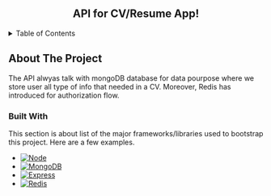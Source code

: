 
<br />
<div align="center"> 
  <h2 align="center" >API for CV/Resume App!</h2>
</div>

<!-- TABLE OF CONTENTS -->
<details>
  <summary>Table of Contents</summary>
  <ol>
    <li>
      <a href="#about-the-project">About The Project</a>
      <ul>
        <li><a href="#built-with">Built With</a></li>
      </ul>
    </li>
  </ol>
</details>


<!-- ABOUT THE PROJECT -->
## About The Project
The API alwyas talk with mongoDB database for data pourpose where we store user all type of info that needed in a CV. Moreover, Redis has introduced for authorization flow. 



### Built With

This section is about list of the major frameworks/libraries used to bootstrap this project. Here are a few examples.

* [![Node][Node.js]][Node-url]
* [![MongoDB][MongoDB.js]][MongoDB-url]
* [![Express][Express.js]][Express-url]
* [![Redis][Redis]][Redis-url]




<!-- MARKDOWN LINKS & IMAGES -->
<!-- https://www.markdownguide.org/basic-syntax/#reference-style-links -->

[Node.js]: https://img.shields.io/badge/Node.js-brightgreen?style=for-the-badge&logoColor=%23417e38
[Node-url]: https://nodejs.org/en
[MongoDB.js]: https://img.shields.io/badge/MongoDB-%23023430?style=for-the-badge&logoColor=%23417e38
[MongoDB-url]: [https://nodejs.org/en](https://mongodb.github.io/node-mongodb-native/api-articles/nodekoarticle1.html)
[Express.js]: https://img.shields.io/badge/Express.js-%23259dff?style=for-the-badge&logoColor=%23417e38
[Express-url]: https://expressjs.com/
[Redis]: https://img.shields.io/badge/Redis-%23ff4438?style=for-the-badge&logoColor=%23417e38
[Redis-url]: [https://expressjs.com/](https://redis.io/)





